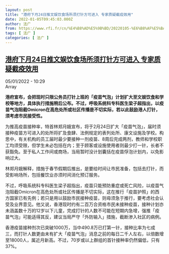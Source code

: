 ```yaml
---
layout: post
title: "港府下月24日推文娱饮食场所须打针方可进入 专家质疑截疫效用"
date: 2022-01-05T09:45:03.000Z
author: 法广
from: https://www.rfi.fr/cn/%E4%B8%AD%E5%9B%BD/20220105-%E6%B8%AF%E5%BA%9C%E4%B8%8B%E6%9C%8824%E6%97%A5%E6%8E%A8%E6%96%87%E5%A8%B1%E9%A5%AE%E9%A3%9F%E5%9C%BA%E6%89%80%E9%A1%BB%E6%89%93%E9%92%88%E6%96%B9%E5%8F%AF%E8%BF%9B%E5%85%A5-%E4%B8%93%E5%AE%B6%E8%B4%A8%E7%96%91%E6%88%AA%E7%96%AB%E6%95%88%E7%94%A8
tags: [ 法广 ]
categories: [ 法广 ]
---
```

<!--1641375903000-->
[港府下月24日推文娱饮食场所须打针方可进入 专家质疑截疫效用](https://www.rfi.fr/cn/%E4%B8%AD%E5%9B%BD/20220105-%E6%B8%AF%E5%BA%9C%E4%B8%8B%E6%9C%8824%E6%97%A5%E6%8E%A8%E6%96%87%E5%A8%B1%E9%A5%AE%E9%A3%9F%E5%9C%BA%E6%89%80%E9%A1%BB%E6%89%93%E9%92%88%E6%96%B9%E5%8F%AF%E8%BF%9B%E5%85%A5-%E4%B8%93%E5%AE%B6%E8%B4%A8%E7%96%91%E6%88%AA%E7%96%AB%E6%95%88%E7%94%A8)
------

<div>
<div>05/01/2022 - 10:29</div>Array<p><strong>                    港府宣布，会把现时只限公务员打针上班的「疫苗气泡」计划扩大至文娱饮食和学校等地方，具体执行措施稍后公布。不过，呼吸系统科专科医生梁子超指出，以疫苗气泡阻截Omicron在高危处所或社区传播是不切实际，若以此鼓励港人打针，须考虑市民接受性。                </strong></p><div >                    <p>为推高疫苗接种率，特首林郑月娥宣布，将于2月24日扩大「疫苗气泡」，届时须接种疫苗方可进入的处所将扩及食肆、法例规定的表列处所、康文设施及学校。构思中，有关机构的员工届时最少要接种一剂疫苗、8周后完成两剂，教师和学校职工均须受限，但学生未必包括在内；至于顾客或设施使用者则最少打一针，长者不获豁免。至于私人工作间或商场，当局暂时没计划囊括在疫苗俘泡计划内，以免影响过大。</p><p>林郑月娥解释，措施于春节假期后推出，是要给时间让市民准备，包括去打针，而受影响场所，包括餐饮业亦须时间消化预订服务。</p><p>不过，呼吸系统科专科医生梁子超指出，疫苗只能预防重症或死亡风险，以疫苗气泡阻截Omicron在高危处所或社区传播是不切实际，这在推行「疫苗护照」的西方国家已有先例；若只是用以鼓励市民接种疫苗，则毋须急于推行，要考虑社会认受及业界意见。他又说，香港现时约有二百万合资格市民未接种疫苗，接种计划亦未涵盖数十万的12岁以下儿童，完成打针的人数不可能在短期内急增，强推「疫苗气泡」可能适得其反，建议当局严守「外防输入」措施，截断渗入社区的病例。</p><p>香港疫苗接种剂次已突破1000万，当中490.8万已打第一针，接种比率为七成三，而打针人数更由未有扩大「疫苗气泡」消息之前的每日二千人左右，以倍数增至18000人，属近月新高。不过，70岁或以上群组的首针接种率仍然偏低，只有37%。</p>                                            <div data-selfpromo-newsletter>    </div>    <div data-selfpromo-app>    </div>                </div>
</div>
